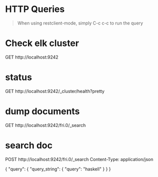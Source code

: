 HTTP Queries
============

> When using restclient-mode, simply C-c c-c to run the query

# Check elk cluster
GET http://localhost:9242

# status
GET http://localhost:9242/_cluster/health?pretty

# dump documents
GET http://localhost:9242/fri.0/_search

# search doc
POST http://localhost:9242/fri.0/_search
Content-Type: application/json

{
  "query": { "query_string": { "query": "haskell" } }
}
